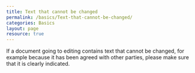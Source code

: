 ```yaml
---
title: Text that cannot be changed
permalink: /basics/Text-that-cannot-be-changed/
categories: Basics
layout: page
resource: true
---
```



If a document going to editing contains text that cannot be changed, for example because it has been agreed with other parties, please make sure that it is clearly indicated.